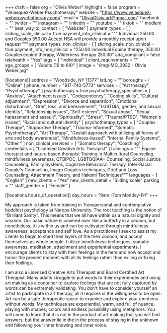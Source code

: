+++
draft = false
org = "Olivia Weber"
highlight = false
program = "Velasquez-Weber Psychotherapy"
website = "https://www.velasquez-weberpsychotherapy.com/"
email = "OliviaOlivia.art@gmail.com"
facebook = ""
twitter = ""
instagram = ""
linkedin = ""
youtube = ""
tiktok = ""
medium = ""
best_way_to_contact = [ "Website" ]
payment_types = [ ]
sliding_scale_clinical = true
payment_info_clinical = """
Individual 250.00 and Couples 350.00
Accept HSA will provide a monthly receipt upon request """
payment_types_non_clinical = [ ]
sliding_scale_non_clinical = true
payment_info_non_clinical = "250.00 individual Equine therapy, 350.00 Couples equine therapy, Wilderness therapy 250.00"
ada_compliant = false
telehealth = "Yes"
tags = [ "individual" ]
client_requirements = ""
age_groups = [ "Adults (19 to 64)" ]
image = "/img/IMG_0922 - Olivia Weber.jpg"

[[locations]]
address = "Woodside, NY 11377"
latLng = ""
boroughs = [ "Online" ]
phone_number = "917-740-5773"
services = [ "Art therapy", "Psychotherapy" ]
psychotherapy = true
psychotherapy_specialties = [
  "Anxiety",
  "Attachment issues",
  "Codependency",
  "Coping skills",
  "Cultural adjustment",
  "Depression",
  "Divorce and separation",
  "Emotional disturbance",
  "Grief, loss, and bereavement",
  "LGBTQIA, gender, and sexual identity",
  "Relationship issues",
  "Self-esteem",
  "Sexual abuse",
  "Sexual harassment and assault",
  "Spirituality",
  "Stress",
  "Trauma/PTSD",
  "Women's issues",
  "Racial and cultural identity"
]
psychotherapy_types = [
  "Couples Therapy",
  "Supportive Therapy",
  "Trauma-informed",
  "Somatic Psychotherapy",
  "Art Therapy",
  "Gestalt approach with utilizing all forms of arts and body awareness",
  "Mindfulness-based",
  "Internal Family Systems",
  "Other "
]
non_clinical_services = [ "Somatic therapy", "Coaching" ]
credentials = [ "Licensed Creative Arts Therapist" ]
trainings = """
Equine therapist and nature based therapist 
Training in Multicultural Counseling, mindfulness awareness, QTBIPOC, LGBTQQIAA+ Counseling, Social Justice Counseling​, Family Systems, Cognitive Behavioral Therapy, Inter-Racial Couple's Counseling, Imago Couples techniques, Grief and Loss Counseling, Attachment Theory, and Hakomi Techniques"""
languages = [ "English" ]
new_clients = "Yes"
new_clients_detail = "Sliding scale"
parking = ""
staff_gender = [ "Female" ]

  [[locations.hours_of_operation]]
  day_hours = "9am -7pm Monday-Fri"
+++

My approach is taken from training in Transpersonal and contemplative buddhist psychology at Naropa University. The root teaching is the notion of “Brilliant Sanity”. This means that we all have within us a natural dignity and wisdom. Our basic nature is covered over like a butterfly in a cocoon, but nonetheless, it is within us and can be cultivated through mindfulness awareness, acceptance and self love. As a practitioner I seek to assist my clients to begin to shed their layers of the their cocoon, and accept themselves as whole people. I utilize mindfulness techniques, somatic awareness, meditation, attachment and experiential experiments. I encourage clients to stay with their feelings in the here and now accept and honor the present moment with all its feelings rather than exiling or fixing their feelings. 

I am also a Licensed Creative Arts Therapist and Board Certified Art Therapist. Many adults struggle to put words to their experiences and using art making as a container to explore feelings that are not fully captured by words can be extremely validating. You don't have to consider yourself an artist to participate in art therapy, all it requires is the willingness to be open. Art can be a safe therapeutic space to examine and explore your emotions without words. My techniques are experiential, warm, and full of nuance, playing with shapes, colors and endless possibility using metaphors. You will come to learn that it is not in the product of art making that you will find answers, but the answer lie in the in the process of staying in the unknown and following your inner knowing and inner voice.
